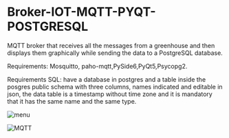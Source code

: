 
# Broker-IOT-MQTT-PYQT-POSTGRESQL
MQTT broker that receives all the messages from a greenhouse and then displays them graphically while sending the data to a PostgreSQL database.


Requirements: Mosquitto, paho-mqtt,PySide6,PyQt5,Psycopg2.

Requirements SQL: have a database in postgres and a table inside the posgres public schema with three columns, names indicated and editable in json, the data table is a timestamp without time zone and it is mandatory that it has the same name and the same type.


![menu](https://user-images.githubusercontent.com/83692003/119083626-e9f86c80-b9c5-11eb-9dc3-949b087cdea9.png)

![MQTT](https://user-images.githubusercontent.com/83692003/119083649-f54b9800-b9c5-11eb-9c4a-8d2092feb248.png)
